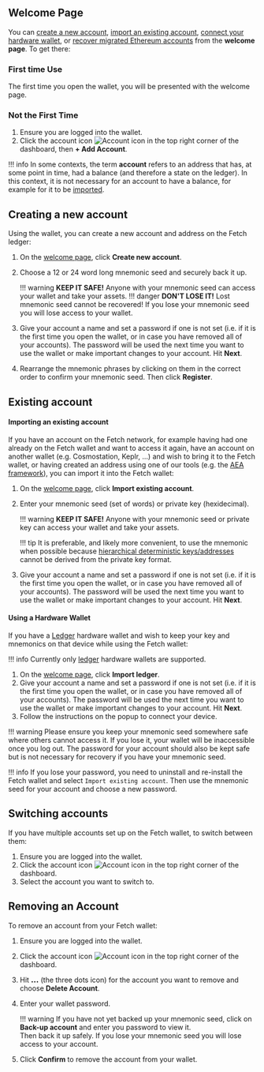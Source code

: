 ## Welcome Page

You can [create a new account](#creating-a-new-account), [import an existing account](#importing-an-existing-account), [connect your hardware wallet](#using-a-hardware-wallet), or [recover migrated Ethereum accounts](./migrate_erc20.md) from the **welcome page**. To get there: 

### First time Use

The first time you open the wallet, you will be presented with the welcome page. 

### Not the First Time

1. Ensure you are logged into the wallet.
2. Click the account icon ![Account icon](../images/account.png) in the top right corner of the dashboard, then **+ Add Account**.

!!! info
    In some contexts, the term **account** refers to an address that has, at some point in time, had a balance (and therefore a state on the ledger). In this context, it is not necessary for an account to have a balance, for example for it to be [imported](#importing-an-existing-account).

## Creating a new account

Using the wallet, you can create a new account and address on the Fetch ledger:

1. On the [welcome page](#welcome-page), click **Create new account**.
2. Choose a 12 or 24 word long mnemonic seed and securely back it up.

    !!! warning
        **KEEP IT SAFE!** Anyone with your mnemonic seed can access your wallet and take your assets.
    !!! danger
        **DON'T LOSE IT!** Lost mnemonic seed cannot be recovered! If you lose your mnemonic seed you will lose access to your wallet.

3. Give your account a name and set a password if one is not set (i.e. if it is the first time you open the wallet, or in case you have removed all of your accounts). The password will be used the next time you want to use the wallet or make important changes to your account. Hit **Next**.
4. Rearrange the mnemonic phrases by clicking on them in the correct order to confirm your mnemonic seed. Then click **Register**.

## Existing account

#### Importing an existing account

If you have an account on the Fetch network, for example having had one already on the Fetch wallet and want to access it again, have an account on another wallet (e.g. Cosmostation, Keplr, ...) and wish to bring it to the Fetch wallet, or having created an address using one of our tools (e.g. the [AEA framework](https://docs.fetch.ai/aea)), you can import it into the Fetch wallet:

1. On the [welcome page](#welcome-page), click **Import existing account**.
2. Enter your mnemonic seed (set of words) or private key (hexidecimal).

    !!! warning
        **KEEP IT SAFE!** Anyone with your mnemonic seed or private key can access your wallet and take your assets.

    !!! tip
        It is preferable, and likely more convenient, to use the mnemonic when possible because [hierarchical deterministic keys/addresses](https://en.bitcoin.it/wiki/BIP_0044) cannot be derived from the private key format.

3. Give your account a name and set a password if one is not set (i.e. if it is the first time you open the wallet, or in case you have removed all of your accounts). The password will be used the next time you want to use the wallet or make important changes to your account. Hit **Next**.

#### Using a Hardware Wallet

If you have a [Ledger](https://www.ledger.com/) hardware wallet and wish to keep your key and mnemonics on that device while using the Fetch wallet:

!!! info
    Currently only [ledger](https://www.ledger.com/) hardware wallets are supported.

1. On the [welcome page](#welcome-page), click **Import ledger**.
2. Give your account a name and set a password if one is not set (i.e. if it is the first time you open the wallet, or in case you have removed all of your accounts). The password will be used the next time you want to use the wallet or make important changes to your account. Hit **Next**.
3. Follow the instructions on the popup to connect your device.

!!! warning
    Please ensure you keep your mnemonic seed somewhere safe where others cannot access it. If you lose it, your wallet will be inaccessible once you log out. The password for your account should also be kept safe but is not necessary for recovery if you have your mnemonic seed.

!!! info
    If you lose your password, you need to uninstall and re-install the Fetch wallet and select `Import existing account`. Then use the mnemonic seed for your account and choose a new password.


## Switching accounts

If you have multiple accounts set up on the Fetch wallet, to switch between them: 

1. Ensure you are logged into the wallet. 
2. Click the account icon ![Account icon](../images/account.png) in the top right corner of the dashboard. 
3. Select the account you want to switch to.

## Removing an Account

To remove an account from your Fetch wallet:

1. Ensure you are logged into the wallet.
2. Click the account icon ![Account icon](../images/account.png) in the top right corner of the dashboard.
3. Hit <b style="vertical-align: text-bottom;font-weight: 900;">...</b> (the three dots icon) for the account you want to remove and choose **Delete Account**. 
4. Enter your wallet password.

    !!! warning
        If you have not yet backed up your mnemonic seed, click on **Back-up account** and enter you password to view it.<br />
        Then back it up safely. If you lose your mnemonic seed you will lose access to your account.

5. Click **Confirm** to remove the account from your wallet.
